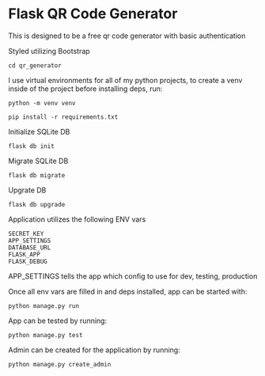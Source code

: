 # Flask QR Code Generator

This is designed to be a free qr code generator with basic authentication

Styled utilizing Bootstrap

`cd qr_generator`

I use virtual environments for all of my python projects, to create a venv inside of the project before installing deps, run:

`python -m venv venv`

`pip install -r requirements.txt`

Initialize SQLite DB

`flask db init`

Migrate SQLite DB

`flask db migrate`

Upgrate DB

`flask db upgrade`


Application utilizes the following ENV vars

```
SECRET_KEY
APP_SETTINGS
DATABASE_URL
FLASK_APP
FLASK_DEBUG
```

APP_SETTINGS tells the app which config to use for dev, testing, production

Once all env vars are filled in and deps installed, app can be started with:

`python manage.py run`

App can be tested by running:

`python manage.py test`

Admin can be created for the application by running:

`python manage.py create_admin`